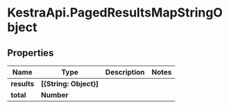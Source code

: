 # KestraApi.PagedResultsMapStringObject

## Properties

Name | Type | Description | Notes
------------ | ------------- | ------------- | -------------
**results** | **[{String: Object}]** |  | 
**total** | **Number** |  | 


